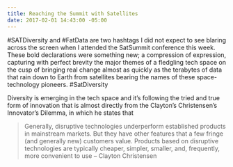 ```yaml
---
title: Reaching the Summit with Satellites
date: 2017-02-01 14:43:00 -05:00
---
```


#SATDiversity and #FatData are two hashtags I did not expect to see blaring across the screen when I attended the SatSummit conference this week. These bold declarations were something new; a compression of expression, capturing with perfect brevity the major themes of a fledgling tech space on the cusp of bringing real change almost as quickly as the terabytes of data that rain down to Earth from satellites bearing the names of these space-technology pioneers.
#SatDiversity

Diversity is emerging in the tech space and it’s following the tried and true form of innovation that is almost directly from the Clayton’s Christensen’s Innovator’s Dilemma, in which he states that 

> Generally, disruptive technologies underperform established products in mainstream markets. But they have other features that a few fringe (and generally new) customers value. Products based on disruptive technologies are typically cheaper, simpler, smaller, and, frequently, more convenient to use – Clayton Christensen
